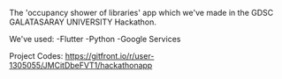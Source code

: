 The 'occupancy shower of libraries' app which we've made in the GDSC GALATASARAY UNIVERSITY Hackathon.

We've used:
-Flutter
-Python
-Google Services

Project Codes:
https://gitfront.io/r/user-1305055/JMCitDbeFVT1/hackathonapp
